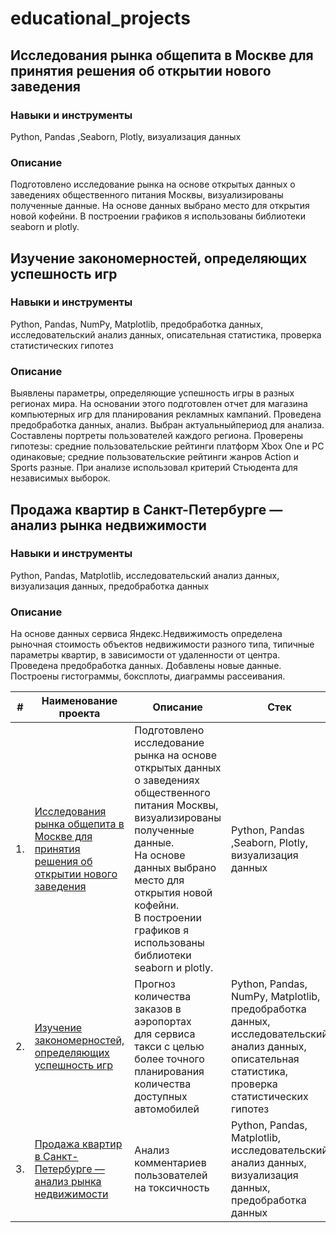# educational_projects
##  Исследования рынка общепита в Москве для принятия решения об открытии нового заведения
### Навыки и инструменты
Python, Pandas ,Seaborn, Plotly, визуализация данных
### Описание
Подготовлено исследование рынка на основе открытых данных о заведениях общественного питания Москвы, визуализированы полученные данные. 
На основе данных выбрано место для открытия новой кофейни. 
В построении графиков я использованы библиотеки seaborn и plotly. 
##  Изучение закономерностей, определяющих успешность игр
### Навыки и инструменты
Python, Pandas, NumPy, Matplotlib, предобработка данных, исследовательский анализ данных, описательная статистика, проверка статистических гипотез
### Описание
Выявлены параметры, определяющие успешность игры в разных регионах мира. На основании этого подготовлен отчет для магазина компьютерных игр для планирования рекламных кампаний. 
Проведена предобработка данных, анализ. 
Выбран актуальныйпериод для анализа. 
Составлены портреты пользователей каждого региона. 
Проверены гипотезы: средние пользовательские рейтинги платформ Xbox One и PC одинаковые;
средние пользовательские рейтинги жанров Action и Sports разные.
При анализе использовал критерий Стьюдента для независимых выборок.
##  Продажа квартир в Санкт-Петербурге — анализ рынка недвижимости
### Навыки и инструменты
Python, Pandas, Matplotlib, исследовательский анализ данных, визуализация данных, предобработка данных
### Описание
На основе данных сервиса Яндекс.Недвижимость определена рыночная стоимость объектов недвижимости разного типа, типичные параметры квартир, в зависимости от удаленности от центра. 
Проведена предобработка данных. 
Добавлены новые данные.
Построены гистограммы, боксплоты, диаграммы рассеивания.

| #    | Наименование проекта                | Описание                                                     | Стек                                                         |
| ---- | ------------------------------------------------------------ | ------------------------------------------------------------ | ------------------------------------------------------------ |
| 1.   | [Исследования рынка общепита в Москве для принятия решения об открытии нового заведения](https://github.com/aq2003/Portfolio/tree/main/Gold%20Recovery) | Подготовлено исследование рынка на основе открытых данных о заведениях общественного питания Москвы, визуализированы полученные данные. <br/>На основе данных выбрано место для открытия новой кофейни. <br/>В построении графиков я использованы библиотеки seaborn и plotly. | Python, Pandas ,Seaborn, Plotly, визуализация данных       |
| 2.   | [Изучение закономерностей, определяющих успешность игр](https://github.com/aq2003/Portfolio/tree/main/Taxi%20Service) | Прогноз количества заказов в аэропортах <br/>для сервиса такси с целью более точного планирования количества доступных <br/>автомобилей | Python, Pandas, NumPy, Matplotlib, предобработка данных, исследовательский анализ данных, описательная статистика, проверка статистических гипотез |
| 3.   | [Продажа квартир в Санкт-Петербурге — анализ рынка недвижимости](https://github.com/aq2003/Portfolio/tree/main/Analyzing%20Texts) | Анализ комментариев пользователей на токсичность             | Python, Pandas, Matplotlib, исследовательский анализ данных, визуализация данных, предобработка данных |
